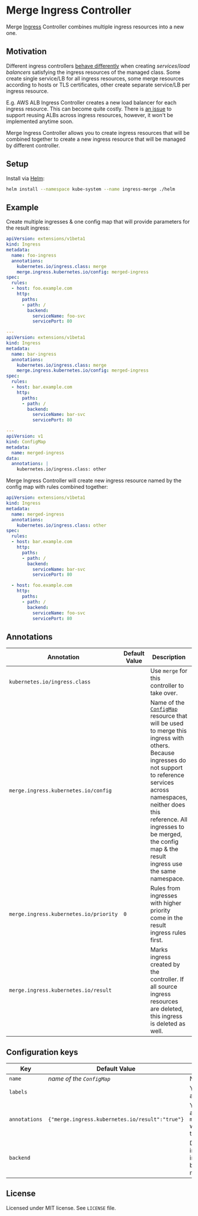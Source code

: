# Merge Ingress Controller

Merge [Ingress](https://kubernetes.io/docs/concepts/services-networking/ingress/) Controller combines multiple ingress 
resources into a new one.

## Motivation

Different ingress controllers [behave differently](https://github.com/kubernetes/ingress-nginx/issues/1539#issue-266008311) 
when creating _services_/_load balancers_ satisfying the ingress resources of the managed class. Some create single service/LB 
for all ingress resources, some merge resources according to hosts or TLS certificates, other create separate service/LB 
per ingress resource.

E.g. AWS ALB Ingress Controller creates a new load balancer for each ingress resource. This can become quite costly. 
There is [an issue](https://github.com/kubernetes-sigs/aws-alb-ingress-controller/issues/298) to support reusing ALBs 
across ingress resources, however, it won't be implemented anytime soon.

Merge Ingress Controller allows you to create ingress resources that will be combined together to create a new ingress
resource that will be managed by different controller.

## Setup

Install via [Helm](https://www.helm.sh/):

```sh
helm install --namespace kube-system --name ingress-merge ./helm
```

## Example

Create multiple ingresses & one config map that will provide parameters for the result ingress:

```yaml
apiVersion: extensions/v1beta1
kind: Ingress
metadata:
  name: foo-ingress
  annotations:
    kubernetes.io/ingress.class: merge
    merge.ingress.kubernetes.io/config: merged-ingress
spec:
  rules:
  - host: foo.example.com
    http:
      paths:
      - path: /
        backend:
          serviceName: foo-svc
          servicePort: 80

---
apiVersion: extensions/v1beta1
kind: Ingress
metadata:
  name: bar-ingress
  annotations:
    kubernetes.io/ingress.class: merge
    merge.ingress.kubernetes.io/config: merged-ingress
spec:
  rules:
  - host: bar.example.com
    http:
      paths:
      - path: /
        backend:
          serviceName: bar-svc
          servicePort: 80

---
apiVersion: v1
kind: ConfigMap
metadata:
  name: merged-ingress
data:
  annotations: |
    kubernetes.io/ingress.class: other
```

Merge Ingress Controller will create new ingress resource named by the config map with rules combined together:

```yaml
apiVersion: extensions/v1beta1
kind: Ingress
metadata:
  name: merged-ingress
  annotations:
    kubernetes.io/ingress.class: other
spec:
  rules:
  - host: bar.example.com
    http:
      paths:
      - path: /
        backend:
          serviceName: bar-svc
          servicePort: 80

  - host: foo.example.com
    http:
      paths:
      - path: /
        backend:
          serviceName: foo-svc
          servicePort: 80
```

## Annotations

| Annotation | Default Value | Description | Example |
|------------|---------------|-------------|---------|
| `kubernetes.io/ingress.class` | | Use `merge` for this controller to take over. | `kubernetes.io/ingress.class: merge` | 
| `merge.ingress.kubernetes.io/config` | | Name of the [`ConfigMap`](https://kubernetes.io/docs/tutorials/configuration/) resource that will be used to merge this ingress with others. Because ingresses do not support to reference services across namespaces, neither does this reference. All ingresses to be merged, the config map & the result ingress use the same namespace. | `merge.ingress.kubernetes.io/config: merged-ingress` | 
| `merge.ingress.kubernetes.io/priority` | `0` | Rules from ingresses with higher priority come in the result ingress rules first. | `merge.ingress.kubernetes.io/priority: 10` |
| `merge.ingress.kubernetes.io/result` | | Marks ingress created by the controller. If all source ingress resources are deleted, this ingress is deleted as well. | `merge.ingress.kubernetes.io/result: "true"` |

## Configuration keys

| Key | Default Value | Description | Example |
|-----|---------------|-------------|---------|
| `name` | _name of the `ConfigMap`_ | Name of the result ingress resource. | `name: my-merged-ingress` |
| `labels` | | YAML/JSON-serialized labels to be applied to the result ingress. | `labels: '{"app": "loadbalancer", "env": "prod"}'` |
| `annotations` | `{"merge.ingress.kubernetes.io/result":"true"}` | YAML/JSON-serialized labels to be applied to the result ingress. `merge.ingress.kubernetes.io/result` with value `true` will be always added to the annotations. | `annotations: '{"kubernetes.io/ingress.class": "alb"}` |
| `backend` | | Default backend for the result ingress (`spec.backend`). Source ingresses **must not** specify default backend (such ingresses won't be merged). | `backend: '{"serviceName": "default-backend-svc", "servicePort": 80}` |

## License

Licensed under MIT license. See `LICENSE` file.
